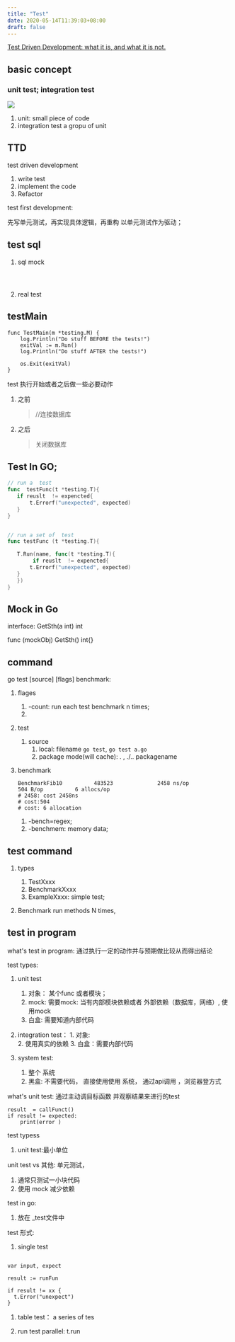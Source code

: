 ```yaml
---
title: "Test"
date: 2020-05-14T11:39:03+08:00
draft: false
---
```


[Test Driven Development: what it is, and what it is not.](https://www.freecodecamp.org/news/test-driven-development-what-it-is-and-what-it-is-not-41fa6bca02a2/)

## basic concept 

### unit test; integration test
![](https://m.media-amazon.com/images/G/01/DeveloperBlogs/AlexaBlogs/default/pyramid._CB471590882_.png)

1.  unit:
    small piece of code
2. integration test
   a gropu of unit 




## TTD
test driven development
1. write test
2. implement the code
3. Refactor 


test first development:

先写单元测试，再实现具体逻辑，再重构
以单元测试作为驱动；


## test sql 

1. sql mock

```golang



```

2. real test


## testMain

```
func TestMain(m *testing.M) {
	log.Println("Do stuff BEFORE the tests!")
	exitVal := m.Run()
	log.Println("Do stuff AFTER the tests!")

	os.Exit(exitVal)
}
```
test 执行开始或者之后做一些必要动作
1. 之前
   > //连接数据库

2. 之后
   > 关闭数据库




##  Test In GO;

```go
// run a  test
func  testFunc(t *testing.T){
   if reuslt  != expencted{
       t.Errorf("unexpected", expected)
   }
}


// run a set of  test
func testFunc (t *testing.T){

   T.Run(name, func(t *testing.T){
        if reuslt  != expencted{
       t.Errorf("unexpected", expected)
   }
   })
} 

```

## Mock in Go

interface:
   GetSth(a int) int


func (mockObj) GetSth() int{}





## command
go test  [source] [flags]
benchmark:


1. flages
   1. -count: run each test benchmark n times;
   2. 

2. test
   1. source
      1. local: filename
         `go test`, `go test a.go`
      2. package mode(will cache): . , ./.. packagename

3. benchmark
   ```
   BenchmarkFib10          483523              2458 ns/op             504 B/op          6 allocs/op
   # 2458: cost 2458ns
   # cost:504
   # cost: 6 allocation
   ```
   1. -bench=regex;
   2. -benchmem: memory data;




## test command 

1. types
   1. TestXxxx 
   2. BenchmarkXxxx
   3. ExampleXxxx: simple  test;



2.  Benchmark
    run methods N times,




## test in program


what's test in program:
通过执行一定的动作并与预期做比较从而得出结论

test types:
1.  unit test 
	1. 对象： 某个func 或者模块；
	3. mock:  需要mock:  当有内部模块依赖或者 外部依赖（数据库，网络）, 使用mock
	4. 白盒: 需要知道内部代码

1.   integration  test：
	1. 对象:   
	2. 使用真实的依赖
	3.  白盒：需要内部代码
2.  system test:  
	1. 整个 系统 
	2. 黑盒: 不需要代码， 直接使用使用 系统，  通过api调用 ，浏览器登方式  





what's unit test:
通过主动调目标函数 并观察结果来进行的test
```
result  = callFunct()
if result != expected:
	print(error )
```



test typess

1. unit test:最小单位


unit test vs 其他: 单元测试，
1. 通常只测试一小块代码
2. 使用 mock 减少依赖


test in go:
1. 放在 _test文件中



test 形式:

1. single test 
```

var input, expect

result := runFun

if result != xx {
  t.Error("unexpect")
}
```

1. table test：  a series of tes 

2. run test parallel:  t.run